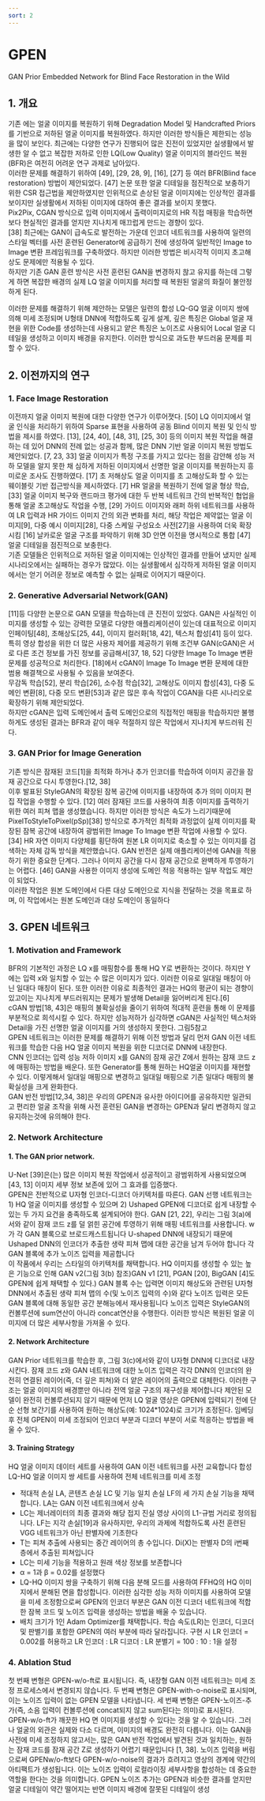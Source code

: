 ```yaml
---
sort: 2
---
```


# GPEN  
GAN Prior Embedded Network for Blind Face Restoration in the Wild  

## 1. 개요
기존 에는 얼굴 이미지를 복원하기 위해 Degradation Model 및 Handcrafted Priors를 기반으로 저하된 얼굴 이미지를 복원하였다. 하지만 이러한 방식들은 제한되는 성능을 많이 보인다. 최근에는 다양한 연구가 진행되어 많은 진전이 있었지만 실생활에서 발생한 알 수 없고 복잡한 저하로 인한 LQ(Low Quality) 얼굴 이미지의 블라인드 복원(BFR)은 여전히 어려운 연구 과제로 남아있다.  
이러한 문제를 해결하기 위하여 [49], [29, 28, 9], [16], [27] 등 여러 BFR(Blind face restoration) 방법이 제안되었다.  [47] 논문 또한 얼굴 디테일을 점진적으로 보충하기 위한 CSR 접근법을 제안하였지만 인위적으로 손상된 얼굴 이미지에는 인상적인 결과를 보이지만 실생활에서 저하된 이미지에 대하여 좋은 결과를 보이지 못했다.  
Pix2Pix, CGAN 방식으로 입력 이미지에서 출력이미지로의 HR 직접 매핑을 학습하면 보다 현실적인 결과를 얻지만 지나치게 매끄럽게 만드는 경향이 있다.  
[38] 최근에는 GAN이 급속도로 발전하는 가운데 인코더 네트워크를 사용하여 일련의 스타일 벡터를 사전 훈련된 Generator에 공급하기 전에 생성하여 일반적인 Image to Image 변환 프레임워크를 구축하였다. 하지만 이러한 방법은 비시각적 이미지 초고해상도 문제에만 적용될 수 있다.  
하지만 기존 GAN 훈련 방식은 사전 훈련된 GAN을 변경하지 핞고 유지를 하는데 그렇게 하면 복잡한 배경의 실제 LQ 얼굴 이미지를 처리할 때 복원된 얼굴의 화질이 불안정하게 된다.  

이러한 문제를 해결하기 위해 제안하는 모델은 일련의 합성 LQ-GQ 얼굴 이미지 쌍에 의해 미세 조정되며 U형태 DNN에 적합하도록 깊게 설계, 깊은 특징은 Global 얼굴 재현을 위한 Code를 생성하는데 사용되고 얕은 특징은 노이즈로 사용되어 Local 얼굴 디테일을 생성하고 이미지 배경을 유지한다. 이러한 방식으로 과도한 부드러움 문제를 피할 수 있다.

## 2. 이전까지의 연구
### 1. Face Image Restoration
이전까지 얼굴 이미지 복원에 대한 다양한 연구가 이루어졋다.
[50] LQ 이미지에서 얼굴 인식을 처리하기 위하여 Sparse 표현을 사용하여 공동 Blind 이미지 복원 및 인식 방법을 제시를 하였다. [13], [24, 40], [48, 31], [25, 30] 등의 이미지 복원 작업을 해결하는 데 있어 DNN의 전례 없는 성공과 함께, 많은 DNN 기반 얼굴 이미지 복원 방법도 제안되었다. [7, 23, 33] 얼굴 이미지가 특정 구조를 가지고 있다는 점을 감안해 성능 저하 모델을 알지 못한 채 심하게 저하된 이미지에서 선명한 얼굴 이미지를 복원하는지 흥미로운 조사도 진행하였다. [17] 초 저해상도 얼굴 이미지를 초 고해상도화 할 수 있는 웨이블릿 기반 접근방식을 제시하였다. [7] HR 얼굴을 복원하기 전에 얼굴 형상 학습, [33] 얼굴 이미지 복구와 랜드마크 평가에 대한 두 반복 네트워크 간의 반복적인 협업을 통해 얼굴 초고해상도 작업을 수행, [29] 가이드 이미지와 래퍼 하위 네트워크를 사용하여 LR 입력과 HR 가이드 이미지 간의 외관 변화를 처리, 해당 작업은 제약없는 얼굴 이미지[9], 다중 예시 이미지[28], 다중 스케일 구성요소 사전[27]을 사용하여 더욱 확장시킴 [16] 날카로운 얼굴 구조를 파악하기 위해 3D 안면 이전을 명시적으로 통합 [47] 얼굴 디테일을 점진적으로 보충한다.  
기존 모델들은 인위적으로 저하된 얼굴 이미지에는 인상적인 결과를 만들어 냈지만 실제 시나리오에서는 실패하는 경우가 많았다. 이는 실생활에서 심각하게 저하된 얼굴 이미지에서는 얻기 어려운 정보로 예측할 수 없는 실패로 이어지기 때문이다.

### 2. Generative Adversarial Network(GAN)  
[11]등 다양한 논문으로 GAN 모델을 학습하는데 큰 진전이 있었다. GAN은 사실적인 이미지를 생성할 수 있는 강력한 모델로 다양한 애플리케이션이 있는데 대표적으로 이미지 인페이팅[48], 초해상도[25, 44], 이미지 컬러화[18, 42], 텍스처 합성[41] 등이 있다.  
특히 영상 합성을 위한 더 많은 사용자 제어를 제공하기 위해 조건부 GAN(cGAN)은 서로 다른 조건 정보를 가진 정보를 공급해서[37, 18, 52] 다양한 Image To Image 변환 문제를 성공적으로 처리한다. [18]에서 cGAN이 Image To Image 변환 문제에 대한 범용 해결책으로 사용될 수 있음을 보여준다.  
무감독 학습[52], 분리 학습[26], 소수점 학습[32], 고해상도 이미지 합성[43], 다중 도메인 변환[8], 다중 모드 변환[53]과 같은 많은 후속 작업이 CGAN을 다른 시나리오로 확장하기 위해 제안되었다.  
하지만 cGAN은 입력 도메인에서 출력 도메인으로의 직접적인 매핑을 학습하지만 불행하게도 생성된 결과는 BFR과 같이 매우 적절하지 않은 작업에서 지나치게 부드러워 진다.  

### 3. GAN Prior for Image Generation  
기존 방식은 잠재된 코드[1]을 최적화 하거나 추가 인코더를 학습하여 이미지 공간을 잠재 공간으로 다시 투영한다.[12, 38]  
이후 발표된 StyleGAN의 확장된 잠복 공간에 이미지를 내장하여 추가 의미 이미지 편집 작업을 수행할 수 있다. [12] 여러 잠재된 코드를 사용하여 최종 이미지를 출력하기 위한 여러 피쳐 맵을 생성했습니다. 하지만 이러한 방식은 속도가 느리기때문에 PixelToStyleToPixel(pSp)[38] 방식으로 추가적인 최적화 과정없이 실제 이미지를 확장된 잠복 공간에 내장하여 광범위한 Image To Image 변환 작업에 사용할 수 있다.  
[34] HR 자연 이미지 다양체를 횡단하여 원본 LR 이미지로 축소할 수 있는 이미지를 검색하는 자체 감독 방식을 제안했습니다. GAN 반전은 실제 애플리케이션에 GAN을 적용하기 위한 중요한 단계다. 그러나  이미지 공간을 다시 잠재 공간으로 완벽하게 투영하기는 어렵다. [46] GAN을 사용한 이미지 생성에 도메인 적응 적용하는 일부 작업도 제안이 되었다.  
이러한 작업은 원본 도메인에서 다른 대상 도메인으로 지식을 전달하는 것을 목표로 하며, 이 작업에서는 원본 도메인과 대상 도메인이 동일하다

## 3. GPEN 네트워크  
### 1. Motivation and Framework  
BFR의 기본적인 과정은 LQ x를 매핑함수를 통해 HQ Y로 변환하는 것이다. 하지만 Y에는 입력 x와 일치할 수 있는 수 많은 이미지가 있다. 이러한 이유로 일대일 매칭이 아닌 일대다 매칭이 된다. 또한 이러한 이유로 최종적인 결과는 HQ의 평균이 되는 경향이 있고이는 지나치게 부드러워지는 문제가 발생해 Detail을 잃어버리게 된다.[6]  
cGAN 방법[18, 43]은 매핑의 불확실성을 줄이기 위하여 적대적 훈련을 통해 이 문제를 부분적으로 희석시킬 수 있다. 하지만 성능저하가 심각하면 cGAN은 사실적인 텍스처와 Detail을 가진 선명한 얼굴 이미지를 거의 생성하지 못한다. 그림5참고  
GPEN 네트워크는 이러한 문제를 해결하기 위해 이전 방법과 달리 먼저 GAN 이전 네트워크를 학습한 다음 HQ 얼굴 이미지 복원을 위한 디코더로 DNN에 내장한다.  
CNN 인코더는 입력 성능 저하 이미지 x를 GAN의 잠재 공간 Z에서 원하는 잠재 코드 z에 매핑하는 방법을 배운다. 또한 Generator를 통해 원하는 HQ얼굴 이미지를 재현할 수 있다. 이렇게해서 일대일 매핑으로 변경하고 일대일 매핑으로 기존 일대다 매핑의 불확실성을 크게 완화한다.  
GAN 반전 방법[12,34, 38]은 우리의 GPEN과 유사한 아이디어를 공유하지만 일관되고 편리한 얼굴 조작을 위해 사전 훈련된 GAN을 변경하는 GPEN과 달리 변경하지 않고 유지하는것에 유의해야 한다.  

### 2. Network Architecture
#### 1. The GAN prior network.
U-Net [39]은(는) 많은 이미지 복원 작업에서 성공적이고 광범위하게 사용되었으며 [43, 13] 이미지 세부 정보 보존에 있어 그 효과를 입증했다.  
GPEN은 전반적으로 U자형 인코더-디코더 아키텍처를 따른다. GAN 선행 네트워크는 1) HQ 얼굴 이미지를 생성할 수 있으며 2) Ushaped GPEN에 디코더로 쉽게 내장할 수 있는 두 가지 요건을 충족하도록 설계되어야 한다. GAN [21, 22], 우리는 그림 3(a)에서와 같이 잠재 코드 z를 덜 얽힌 공간에 투영하기 위해 매핑 네트워크를 사용합니다. w가 각 GAN 블록으로 브로드캐스트됩니다 U-shaped DNN에 내장되기 때문에 Ushaped DNN의 인코더가 추출한 생략 피쳐 맵에 대한 공간을 남겨 두어야 합니다  각 GAN 블록에 추가 노이즈 입력을 제공합니다  
이 작품에서 우리는 스타일의 아키텍처를 채택합니다. HQ 이미지를 생성할 수 있는 높은 기능으로 인해 GAN v2(그림 3(b) 참조)GAN v1 [21], PGAN [20], BigGAN [4]도 GPEN에 쉽게 채택할 수 있다.) GAN 블록 수는 입력면 이미지 해상도와 관련된 U자형 DNN에서 추출된 생략 피쳐 맵의 수(및 노이즈 입력의 수)와 같다 노이즈 입력은 모든 GAN 블록에 대해 동일한 공간 분해능에서 재사용됩니다 노이즈 입력은 StyleGAN의 컨볼루션에 sum연산이 아니라 concat연산을 수행한다. 이러한 방식은 복원된 얼굴 이미지에 더 많은 세부사항을 가져올 수 있다.

#### 2. Network Architecture
GAN Prior 네트워크를 학습한 후, 그림 3(c)에서와 같이 U자형 DNN에 디코더로 내장시킨다. 잠재 코드 z와 GAN 네트워크에 대한 노이즈 입력은 각각 DNN의 인코더의 완전히 연결된 레이어(즉, 더 깊은 피쳐)와 더 얕은 레이어의 출력으로 대체한다. 이러한 구조는 얼굴 이미지의 배경뿐만 아니라 전역 얼굴 구조의 재구성을 제어합니다
제안된 모델이 완전히 컨볼루션되지 않기 때문에 먼저 LQ 얼굴 영상은 GPEN에 입력되기 전에 단순 선형 보간기를 사용하여 원하는 해상도(예: 1024*1024)로 크기가 조정된다. 임베딩 후 전체 GPEN이 미세 조정되어 인코더 부분과 디코더 부분이 서로 적응하는 방법을 배울 수 있다.

#### 3. Training Strategy
HQ 얼굴 이미지 데이터 세트를 사용하여 GAN 이전 네트워크를 사전 교육합니다 합성 LQ-HQ 얼굴 이미지 쌍 세트를 사용하여 전체 네트워크를 미세 조정
   - 적대적 손실 LA, 콘텐츠 손실 LC 및 기능 일치 손실 LF의 세 가지 손실 기능을 채택합니다. LA는 GAN 이전 네트워크에서 상속
   - LC는 제너레이터의 최종 결과와 해당 접지 진실 영상 사이의 L1-규범 거리로 정의됩니다. LF는 지각 손실[19]과 유사하지만, 우리의 과제에 적합하도록 사전 훈련된 VGG 네트워크가 아닌 판별자에 기초한다
   - T는 피쳐 추출에 사용되는 중간 레이어의 총 수입니다. Di(X)는 판별자 D의 i번째 층에서 추출된 피쳐입니다
   - LC는 미세 기능을 적용하고 원래 색상 정보를 보존합니다
   - α = 1과 β = 0.02를 설정했다
   - LQ-HQ 이미지 쌍을 구축하기 위해 다음 분해 모드를 사용하여 FFHQ의 HQ 이미지에서 분해된 면을 합성합니다. 이러한 심각한 성능 저하 이미지를 사용하여 모델을 미세 조정함으로써 GPEN의 인코더 부분은 GAN 이전 디코더 네트워크에 적합한 잠복 코드 및 노이즈 입력을 생성하는 방법을 배울 수 있습니다.
   - 배치 크기가 1인 Adam Optimizer를 채택합니다. 학습 속도(LR)는 인코더, 디코더 및 판별기를 포함한 GPEN의 여러 부분에 따라 달라집니다. 구현 시 LR 인코더 = 0.002를 허용하고 LR 인코더 : LR 디코더 : LR 분별기 = 100 : 10 : 1을 설정

### 4. Ablation Stud
첫 번째 변형은 GPEN-w/o-ft로 표시됩니다. 즉, 내장형 GAN 이전 네트워크는 미세 조정 프로세스에서 변경되지 않습니다. 두 번째 변형은 GPEN-with-o-noise로 표시되며, 이는 노이즈 입력이 없는 GPEN 모델을 나타냅니다. 세 번째 변형은 GPEN-노이즈-추가(즉, 소음 입력이 컨볼루션에 concat되지 않고 sum된다는 의미)로 표시된다.  
GPEN-w/o-ft가 깨끗한 HQ 면 이미지를 생성할 수 있다는 것을 알 수 있습니다. 그러나 얼굴의 외관은 실제와 다소 다르며, 이미지의 배경도 완전히 다릅니다. 이는 GAN을 사전에 미세 조정하지 않고서는, 많은 GAN 반전 작업에서 발견된 것과 일치하는, 원하는 잠재 코드를 잠재 공간 Z로 생성하기 어렵기 때문입니다 [1, 38]. 노이즈 입력을 버림으로써 GPENw/o-ft보다 GPEN-w/o-noise의 결과가 흐려지고 영상의 경계에 약간의 아티팩트가 생성됩니다. 이는 노이즈 입력이 로컬라이징 세부사항을 합성하는 데 중요한 역할을 한다는 것을 의미합니다. GPEN 노이즈 추가는 GPEN과 비슷한 결과를 얻지만 얼굴 디테일이 약간 떨어지는 반면 이미지 배경에 잘못된 디테일이 생성